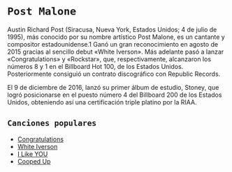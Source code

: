 # `Post Malone`

Austin Richard Post (Siracusa, Nueva York, Estados Unidos; 4 de julio de 1995), más conocido por su nombre artístico Post Malone, es un cantante y compositor estadounidense.1 Ganó un gran reconocimiento en agosto de 2015 gracias al sencillo debut «White Iverson». Más adelante pasó a lanzar «Congratulations» y «Rockstar», que, respectivamente, alcanzaron los números 8 y 1 en el Billboard Hot 100, de los Estados Unidos. Posteriormente consiguió un contrato discográfico con Republic Records.

El 9 de diciembre de 2016, lanzó su primer álbum de estudio, Stoney, que logró posicionarse en el puesto número 4 del Billboard 200 de los Estados Unidos, obteniendo así una certificación triple platino por la RIAA.

## `Canciones populares`

- [Congratulations](https://www.youtube.com/watch?v=SC4xMk98Pdc)
- [White Iverson](https://www.youtube.com/watch?v=SLsTskih7_I)
- [I Like YOU](https://www.youtube.com/watch?v=7aekxC_monc)
- [Cooped Up](https://www.youtube.com/watch?v=WABOrIYhR94)

